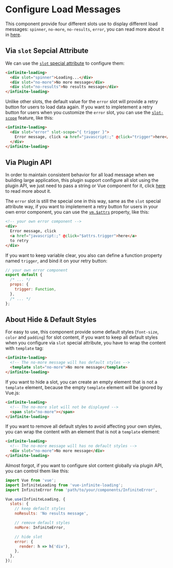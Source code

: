 # Configure Load Messages

This component provide four different slots use to display different load messages: `spinner`, `no-more`, `no-results`, `error`, you can read more about it in [here](../api/#slots).

## Via `slot` Sepcial Attribute

We can use the [`slot` special attribute](https://vuejs.org/v2/api/index.html#slot) to configure them:

``` html
<infinite-loading>
  <div slot="spinner">Loading...</div>
  <div slot="no-more">No more message</div>
  <div slot="no-results">No results message</div>
</infinite-loading>
```

Unlike other slots, the default value for the `error` slot will provide a retry button for users to load data again. If you want to impletement a retry button for users when you customize the `error` slot, you can use the [`slot-scope`](https://vuejs.org/v2/api/index.html#slot-scope) feature, like this:

``` html
<infinite-loading>
  <div slot="error" slot-scope="{ trigger }">
    Error message, click <a href="javascript:;" @click="trigger">here</a> to retry
  </div>
</infinite-loading>
```

## Via Plugin API

In order to maintain consistent behavior for all load message when we building large application, this plugin support configure all slot using the plugin API, we just need to pass a string or Vue component for it, click [here](./configure-plugin-opts.md#slots) to read more about it.

The `error` slot is still the special one in this way, same as the `slot` special attribute way, if you want to impletement a retry button for users in your own error component, you can use the [`vm.$attrs`](https://cn.vuejs.org/v2/api/#vm-attrs) property, like this:

``` html
<!-- your own error component -->
<div>
  Error message, click
  <a href="javascript:;" @click="$attrs.trigger">here</a>
  to retry
</div>
```

If you want to keep variable clear, you also can define a function property named `trigger`, and bind it on your retry button:

``` js
// your own error component
export default {
  /* ... */
  props: {
    trigger: Function,
  },
  /* ... */
};
```

## About Hide & Default Styles

For easy to use, this component provide some default styles (`font-size`, `color` and `padding`) for slot content, if you want to keep all default styles when you configure via `slot` special attribute, you have to wrap the content with `template` tag:

``` html
<infinite-loading>
  <!-- The no-more message will has default styles -->
  <template slot="no-more">No more message</template>
</infinite-loading>

```

If you want to hide a slot, you can create an empty element that is not a `template` element, because the empty `template` element will be ignored by Vue.js:

``` html
<infinite-loading>
  <!-- The no-more slot will not be displayed -->
  <span slot="no-more"></span>
</infinite-loading>
```

If you want to remove all default styles to avoid affecting your own styles, you can wrap the content with an element that is not a `template` element:

``` html
<infinite-loading>
  <!-- The no-more message will has no default styles -->
  <div slot="no-more">No more message</div>
</infinite-loading>
```

Almost forgot, if you want to configure slot content globally via plugin API, you can control them like this:

``` js
import Vue from 'vue';
import InfiniteLoading from 'vue-infinite-loading';
import InfiniteError from 'path/to/your/components/InfiniteError',

Vue.use(InfiniteLoading, {
  slots: {
    // keep default styles
    noResults: 'No results message',

    // remove default styles
    noMore: InfiniteError,

    // hide slot
    error: {
      render: h => h('div'),
    },
  },
});
```

